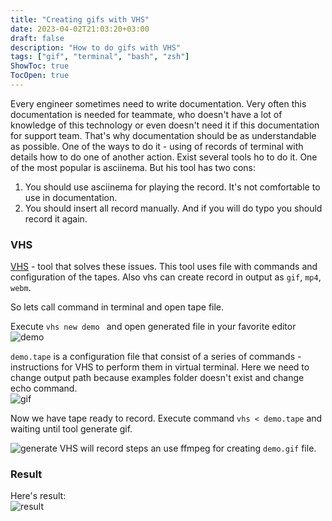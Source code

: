 ```yaml
---
title: "Creating gifs with VHS"
date: 2023-04-02T21:03:20+03:00
draft: false
description: "How to do gifs with VHS"
tags: ["gif", "terminal", "bash", "zsh"]
ShowToc: true
TocOpen: true
---
```

Every engineer sometimes need to write documentation. Very often this documentation is needed for teammate,
who doesn't have a lot of knowledge of this technology or even doesn't need it if this documentation for support team.<!--more-->
That's why documentation should be as understandable as possible.
One of the ways to do it - using of records of terminal with details how to do one of another action.
Exist several tools ho to do it. One of the most popular is asciinema. 
But his tool has two cons:

 1. You should use asciinema for playing the record. It's not comfortable to use in documentation.
 2. You should insert all record manually. And if you will do typo you should record it again.

 ### VHS
[VHS](https://github.com/charmbracelet/vhs) - tool that solves these issues. This tool uses file with commands and configuration of the tapes. 
Also vhs can create record in output as `gif`, `mp4`, `webm`.  

So lets call command in terminal and open tape file.

Execute  `vhs new demo ` and open generated file in your favorite editor  
![demo](/images/vhs/demo.gif)

`demo.tape` is a configuration file that consist of a series of commands - instructions for VHS to perform them in virtual terminal.
Here we need to change output path because examples folder doesn't exist and change echo command.  
![gif](/images/vhs/gif.gif)

Now we have tape ready to record. Execute command `vhs < demo.tape` and waiting until tool generate gif.   

![generate](/images/vhs/generate.gif)
VHS will record steps an use ffmpeg for creating `demo.gif` file.

### Result
Here's result:  
![result](/images/vhs/demo_1.gif)


